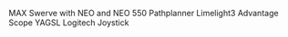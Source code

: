 MAX Swerve with NEO and NEO 550 
Pathplanner 
Limelight3
Advantage Scope 
YAGSL 
Logitech Joystick


